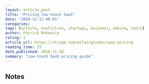 ```yaml
---
layout: article_post
title: "Pricing low-touch SaaS"
date: "2018-12-12 00:01"
categories:
tags: [article, nonfiction, startups, business, advice, tools]
author: Patrick McKenzie
rating: 2
article_url: https://stripe.com/atlas/guides/saas-pricing
reading_time: 33
date_published: 2018-11-28
summary: "Low-touch SaaS pricing guide"
---
```


## Notes
